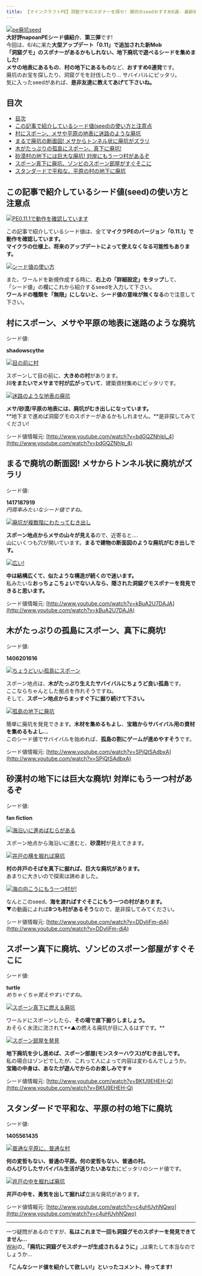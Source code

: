 ```yaml
---
title: 【マインクラフトPE】洞窟グモのスポナーを探せ! 廃坑のseedおすすめ6選- 最新0.11対応! [MinecraftPE]
---
```


[![pe廃坑seed](https://cdn-ak.f.st-hatena.com/images/fotolife/s/sasigume/20210208/20210208160829.png)](#c/9/c957e607.png "pe廃坑seed")  
**大好評napoanPEシード値紹介**、**第三弾**です!  
今回は、6/4に来た**大型アップデート「0.11」**で追加された**新Mob  
**「洞窟グモ」のスポナー**があるかもしれない、**地下廃坑で遊べるシード**を集めました!**  
**メサの地表にあるもの**、**村の地下にあるもの**など、**おすすめ6連発**です。  
廃坑のお宝を探したり、洞窟グモを討伐したり… サバイバルにピッタリ。  
気に入ったseedがあれば、**是非友達に教えてあげて下さいね。**

## 目次

- [目次](#目次)
- [この記事で紹介しているシード値(seed)の使い方と注意点](#この記事で紹介しているシード値seedの使い方と注意点)
- [村にスポーン、メサや平原の地表に迷路のような廃坑](#村にスポーンメサや平原の地表に迷路のような廃坑)
- [まるで廃坑の断面図! メサからトンネル状に廃坑がズラリ](#まるで廃坑の断面図-メサからトンネル状に廃坑がズラリ)
- [木がたっぷりの孤島にスポーン、真下に廃坑!](#木がたっぷりの孤島にスポーン真下に廃坑)
- [砂漠村の地下には巨大な廃坑! 対岸にもう一つ村があるぞ](#砂漠村の地下には巨大な廃坑-対岸にもう一つ村があるぞ)
- [スポーン真下に廃坑、ゾンビのスポーン部屋がすぐそこに](#スポーン真下に廃坑ゾンビのスポーン部屋がすぐそこに)
- [スタンダードで平和な、平原の村の地下に廃坑](#スタンダードで平和な平原の村の地下に廃坑)

## この記事で紹介しているシード値(seed)の使い方と注意点

[![PE0.11.1で動作を確認しています](https://cdn-ak.f.st-hatena.com/images/fotolife/s/sasigume/20210208/20210208134532.jpg)](#4/2/42bf5fb3.jpg "PE0.11.1で動作を確認しています")

この記事で紹介しているシード値は、全て**マイクラPEのバージョン「0.11.1」で動作を確認しています。**  
**マイクラの仕様上、**将来のアップデートによって使えなくなる可能性もあります。****

[![シード値の使い方](https://cdn-ak.f.st-hatena.com/images/fotolife/s/sasigume/20210208/20210208145626.jpg)](#8/2/823bbdb5.jpg "シード値の使い方")

また、ワールドを新規作成する時に、**右上の「詳細設定」をタップ**して、  
「シード値」の欄にこれから紹介するseedを入力して下さい。  
**ワールドの種類を「無限」にしないと、シード値の意味が無くなる**ので注意して下さい。

## 村にスポーン、メサや平原の地表に迷路のような廃坑

シード値:

**shadowscythe**

[![目の前に村](https://cdn-ak.f.st-hatena.com/images/fotolife/s/sasigume/20210208/20210208141125.jpg)](#5/a/5ab46382.jpg "目の前に村")

スポーンして目の前に、**大きめの村**があります。  
**川をまたいでメサまで村が広がっていて**、建築資材集めにピッタリです。

[![迷路のような地表の廃坑](https://cdn-ak.f.st-hatena.com/images/fotolife/s/sasigume/20210208/20210208154432.jpg)](#b/0/b0ba2eff.jpg "迷路のような地表の廃坑")

**メサ/砂漠/平原の地表には、廃坑がむき出しになっています。**  
**地下まで進めば洞窟グモのスポナーがあるかもしれません。**是非探してみてください!

シード値情報元: [http://www.youtube.com/watch?v=bdGQZNhlp\_4](http://www.youtube.com/watch?v=bdGQZNhlp_4)

## まるで廃坑の断面図! メサからトンネル状に廃坑がズラリ

シード値:

**1417187919**  
_円周率みたいなシード値ですね。_

[![廃坑が複数階にわたってむき出し](https://cdn-ak.f.st-hatena.com/images/fotolife/s/sasigume/20210208/20210208083622.jpg)](#3/4/34ed93d8.jpg "廃坑が複数階にわたってむき出し")

**スポーン地点からメサの山々が見える**ので、近寄ると….  
山にいくつも穴が開いています。**まるで建物の断面図のような廃坑がむき出しです。**

[![広い!](https://cdn-ak.f.st-hatena.com/images/fotolife/s/sasigume/20210208/20210208140738.jpg)](#5/6/56321a09.jpg "広い!")

**中は結構広くて、似たような構造が続くので迷います。**  
私みたいな**おっちょこちょいでない人なら、隠された洞窟グモスポナーを発見できると思います。**

シード値情報元: [http://www.youtube.com/watch?v=kBuA2U7DAJA](http://www.youtube.com/watch?v=kBuA2U7DAJA)

## 木がたっぷりの孤島にスポーン、真下に廃坑!

シード値:

**1406201616**

[![ちょうどいい孤島にスポーン](https://cdn-ak.f.st-hatena.com/images/fotolife/s/sasigume/20210208/20210208083400.jpg)](#3/2/3297be9e.jpg "ちょうどいい孤島にスポーン")

スポーン地点は、**木がたっぷり生えたサバイバルにちょうど良い孤島**です。  
ここならちゃんとした拠点を作れそうですね。  
そして、**スポーン地点からまっすぐ下に掘り続けて下さい。**

[![孤島の地下に廃坑](https://cdn-ak.f.st-hatena.com/images/fotolife/s/sasigume/20210208/20210208153448.jpg)](#a/7/a75411ab.jpg "孤島の地下に廃坑")

簡単に廃坑を発見できます。**木材を集めるもよし**、**宝箱からサバイバル用の資材を集めるもよし…**  
このシード値でサバイバルを始めれば、**孤島の割にゲームが進めやすそう**です。

シード値情報元: [http://www.youtube.com/watch?v=SPjQtSAdbxA](http://www.youtube.com/watch?v=SPjQtSAdbxA)

## 砂漠村の地下には巨大な廃坑! 対岸にもう一つ村があるぞ

シード値:

**fan fiction**

[![海沿いに進めばむらがある](https://cdn-ak.f.st-hatena.com/images/fotolife/s/sasigume/20210208/20210208164558.jpg)](#e/3/e3f874c6.jpg "海沿いに進めばむらがある")

スポーン地点から海沿いに進むと、**砂漠村**が見えてきます。

[![井戸の横を掘れば廃坑](https://cdn-ak.f.st-hatena.com/images/fotolife/s/sasigume/20210208/20210208132023.jpg)](#2/5/25077834.jpg "井戸の横を掘れば廃坑")

**村の井戸のそばを真下に掘れば、巨大な廃坑があります。**  
あまりに大きいので探索は諦めました。

[![海の向こうにもう一つ村が!](https://cdn-ak.f.st-hatena.com/images/fotolife/s/sasigume/20210208/20210208153102.jpg)](#a/3/a3eb57a1.jpg "海の向こうにもう一つ村が!")

なんとこのseed、**海を渡ればすぐそこにもう一つの村があります。**  
▼の動画によれば**8つも村があるそう**なので、是非探してみてください。

シード値情報元: [http://www.youtube.com/watch?v=DDvliFm-djA](http://www.youtube.com/watch?v=DDvliFm-djA)

## スポーン真下に廃坑、ゾンビのスポーン部屋がすぐそこに

シード値:

**turtle**  
_めちゃくちゃ覚えやすいですね。_

[![スポーン真下に燃える廃坑](https://cdn-ak.f.st-hatena.com/images/fotolife/s/sasigume/20210208/20210208175259.jpg)](#f/1/f1046f56.jpg "スポーン真下に燃える廃坑")

ワールドにスポーンしたら、**その場で直下掘りしましょう。**  
おそらく水流に流されて**▲の燃える廃坑が目に入るはずです。**

[![スポーン部屋を発見](https://cdn-ak.f.st-hatena.com/images/fotolife/s/sasigume/20210208/20210208175544.jpg)](#f/4/f4148157.jpg "スポーン部屋を発見")

**地下廃坑を少し進めば、スポーン部屋(モンスターハウス)がむき出しです。**  
私の場合はゾンビでしたが、これって人によって内容は変わるんでしょうか。  
**宝箱の中身は、あなたが遊んでからのお楽しみです☆**

シード値情報元: [http://www.youtube.com/watch?v=BKfJ9EHEH-Q](http://www.youtube.com/watch?v=BKfJ9EHEH-Q)

## スタンダードで平和な、平原の村の地下に廃坑

シード値:

**1405561435**

[![普通な平原に、普通な村](https://cdn-ak.f.st-hatena.com/images/fotolife/s/sasigume/20210208/20210208125536.jpg)](#0/c/0cd58363.jpg "普通な平原に、普通な村")

**何の変哲もない、普通の平原。何の変哲もない、普通の村。**  
**のんびりしたサバイバル生活が送りたいあなた**にピッタリのシード値です。

[![井戸の中を掘れば廃坑](https://cdn-ak.f.st-hatena.com/images/fotolife/s/sasigume/20210208/20210208152310.jpg)](#9/d/9d565b1b.jpg "井戸の中を掘れば廃坑")

**井戸の中を、勇気を出して掘れば**立派な廃坑があります。

シード値情報元: [http://www.youtube.com/watch?v=c4uHUyhNQwo](http://www.youtube.com/watch?v=c4uHUyhNQwo)

---

一つ疑問があるのですが、**私はこれまで一回も洞窟グモのスポナーを発見できてません…**  
[Wiki](http://minecraft.gamepedia.com/Pocket_Edition_Alpha_0.11.0#World_generation)の_**「廃坑に洞窟グモスポナーが生成されるように」**_は果たして本当なのでしょうか…

**「こんなシード値を紹介して欲しい!」といったコメント、待ってます!**
